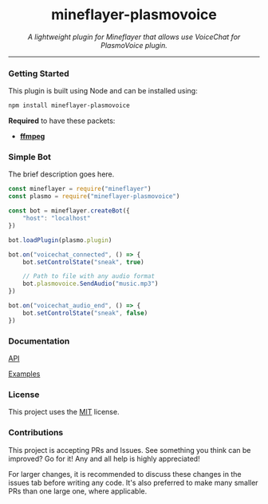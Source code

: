 <h1 align="center">mineflayer-plasmovoice</h1>
<p align="center"><i>A lightweight plugin for Mineflayer that allows use VoiceChat for PlasmoVoice plugin.</i></p>

---

### Getting Started

This plugin is built using Node and can be installed using:
```bash
npm install mineflayer-plasmovoice
```

**Required** to have these packets:

* [**ffmpeg**](/Maks-gaming/mineflayer-plasmovoice/)

### Simple Bot

The brief description goes here.

```js
const mineflayer = require("mineflayer")
const plasmo = require("mineflayer-plasmovoice")

const bot = mineflayer.createBot({
    "host": "localhost"
})

bot.loadPlugin(plasmo.plugin)

bot.on("voicechat_connected", () => {
    bot.setControlState("sneak", true)

    // Path to file with any audio format
    bot.plasmovoice.SendAudio("music.mp3")
})

bot.on("voicechat_audio_end", () => {
    bot.setControlState("sneak", false)
})
```

### Documentation

[API](https://github.com/Maks-gaming/mineflayer-plasmovoice/blob/master/docs/api.md)

[Examples](https://github.com/Maks-gaming/mineflayer-plasmovoice/tree/master/examples)

### License

This project uses the [MIT](https://github.com/Maks-gaming/mineflayer-plasmovoice/blob/master/LICENSE) license.

### Contributions

This project is accepting PRs and Issues. See something you think can be improved? Go for it! Any and all help is highly appreciated!

For larger changes, it is recommended to discuss these changes in the issues tab before writing any code. It's also preferred to make many smaller PRs than one large one, where applicable.
